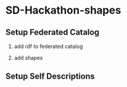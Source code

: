 # SD-Hackathon-shapes

## Setup Federated Catalog

1. add rdf to federated catalog

2. add shapes

## Setup Self Descriptions
